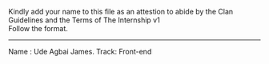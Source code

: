Kindly add your name to this file as an attestion to abide by the Clan Guidelines and the Terms of The Internship v1
<br/> Follow the format.<br/> 
___
Name : Ude Agbai James.
Track: Front-end 
